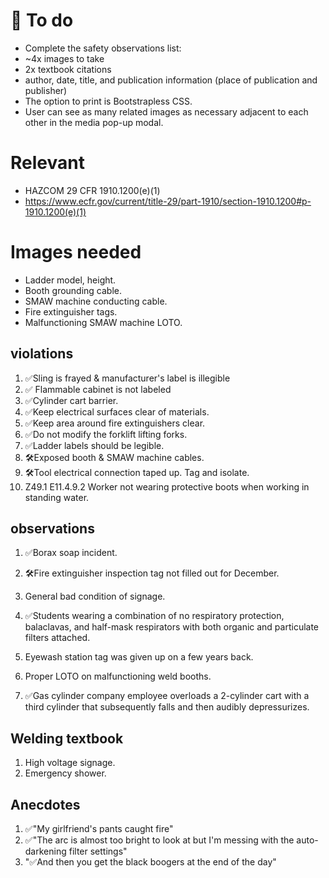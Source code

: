 # 📜 To do
- Complete the safety observations list:
- ~4x images to take
- 2x textbook citations
- author, date, title, and publication information (place of publication and publisher)
- The option to print is Bootstrapless CSS.
- User can see as many related images as necessary adjacent to each other in the media pop-up modal.

# Relevant
- HAZCOM 29 CFR 1910.1200(e)(1)
- https://www.ecfr.gov/current/title-29/part-1910/section-1910.1200#p-1910.1200(e)(1)

# Images needed
- Ladder model, height.
- Booth grounding cable.
- SMAW machine conducting cable.
- Fire extinguisher tags.
- Malfunctioning SMAW machine LOTO.

## violations

1. ✅Sling is frayed & manufacturer's label is illegible
1. ✅ Flammable cabinet is not labeled
1. ✅Cylinder cart barrier.
1. ✅Keep electrical surfaces clear of materials.
1. ✅Keep area around fire extinguishers clear.
1. ✅Do not modify the forklift lifting forks.
1. ✅Ladder labels should be legible.
1. 🛠️Exposed booth & SMAW machine cables.
1. 🛠️Tool electrical connection taped up. Tag and isolate.
1. Z49.1 E11.4.9.2 Worker not wearing protective boots when working in standing water.


## observations
1. ✅Borax soap incident.
1. 🛠️Fire extinguisher inspection tag not filled out for December.
1. General bad condition of signage.

1. ✅Students wearing a combination of no respiratory protection, balaclavas, and half-mask respirators with both organic and particulate filters attached.

1. Eyewash station tag was given up on a few years back.

1. Proper LOTO on malfunctioning weld booths.

1. ✅Gas cylinder company employee overloads a 2-cylinder cart with a third cylinder that subsequently falls and then audibly depressurizes.
 
## Welding textbook
1. High voltage signage.
1. Emergency shower.

## Anecdotes
1. ✅"My girlfriend's pants caught fire"
1. ✅"The arc is almost too bright to look at but I'm messing with the auto-darkening filter settings"
1. "✅And then you get the black boogers at the end of the day"